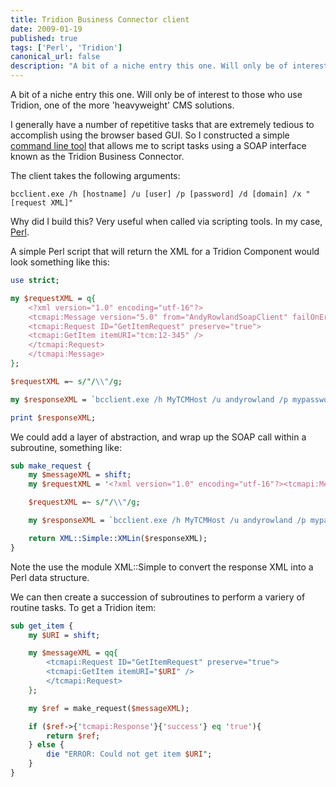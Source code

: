 ```yaml
---
title: Tridion Business Connector client
date: 2009-01-19
published: true
tags: ['Perl', 'Tridion']
canonical_url: false
description: "A bit of a niche entry this one. Will only be of interest to those who use Tridion, one of the more 'heavyweight' CMS solutions."
---
```


A bit of a niche entry this one. Will only be of interest to those who use Tridion, one of the more 'heavyweight' CMS solutions.

I generally have a number of repetitive tasks that are extremely tedious to accomplish using the browser based GUI. So I constructed a simple [command line tool](/downloads/bcclient.exe) that allows me to script tasks using a SOAP interface known as the Tridion Business Connector.

The client takes the following arguments:

```shell
bcclient.exe /h [hostname] /u [user] /p [password] /d [domain] /x "[request XML]"
```

Why did I build this? Very useful when called via scripting tools. In my case, [Perl](https://www.perl.org/).

A simple Perl script that will return the XML for a Tridion Component would look something like this:

```perl
use strict;

my $requestXML = q{
    <?xml version="1.0" encoding="utf-16"?>
    <tcmapi:Message version="5.0" from="AndyRowlandSoapClient" failOnError="true" xmlns:tcmapi="http://www.tridion.com/ContentManager/5.0/TCMAPI">
    <tcmapi:Request ID="GetItemRequest" preserve="true">
    <tcmapi:GetItem itemURI="tcm:12-345" />
    </tcmapi:Request>
    </tcmapi:Message>
};

$requestXML =~ s/"/\\"/g;

my $responseXML = `bcclient.exe /h MyTCMHost /u andyrowland /p mypassword /d MYDOMAIN /x "$requestXML"`;

print $responseXML;
```

We could add a layer of abstraction, and wrap up the SOAP call within a subroutine, something like:

```perl
sub make_request {
    my $messageXML = shift;
    my $requestXML = '<?xml version="1.0" encoding="utf-16"?><tcmapi:Message version="5.0" from="AndyRowlandsSoapClient" failOnError="true" xmlns:tcmapi="http://www.tridion.com/ContentManager/5.0/TCMAPI">' . $messageXML . '</tcmapi:Message>';

    $requestXML =~ s/"/\\"/g;

    my $responseXML = `bcclient.exe /h MyTCMHost /u andyrowland /p mypassword /d MYDOMAIN /x "$requestXML"`;

    return XML::Simple::XMLin($responseXML);
}
```

Note the use the module XML::Simple to convert the response XML into a Perl data structure.

We can then create a succession of subroutines to perform a variery of routine tasks. To get a Tridion item:

```perl
sub get_item {
    my $URI = shift;

    my $messageXML = qq{
        <tcmapi:Request ID="GetItemRequest" preserve="true">
        <tcmapi:GetItem itemURI="$URI" />
        </tcmapi:Request>
    };

    my $ref = make_request($messageXML);

    if ($ref->{'tcmapi:Response'}{'success'} eq 'true'){
        return $ref;
    } else {
        die "ERROR: Could not get item $URI";
    }
}
```
